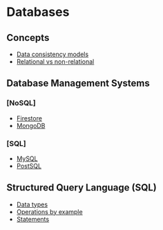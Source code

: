 Databases
=========

Concepts
--------

- [Data consistency models](./database/dcm.md)
- [Relational vs non-relational](./database/relational-nonrelational.md)

Database Management Systems
---------------------------

### [NoSQL]

- [Firestore](./database/dms/firestore.md)
- [MongoDB](./database/dms/mongo.md)

### [SQL]

- [MySQL](./database/dms/mysql.md)
- [PostSQL](./database/dms/postsql.md)

Structured Query Language (SQL)
-------------------------------

- [Data types](./database/sql/data-types.md)
- [Operations by example](./database/sql/operations.md)
- [Statements](./database/sql/statements.md)
